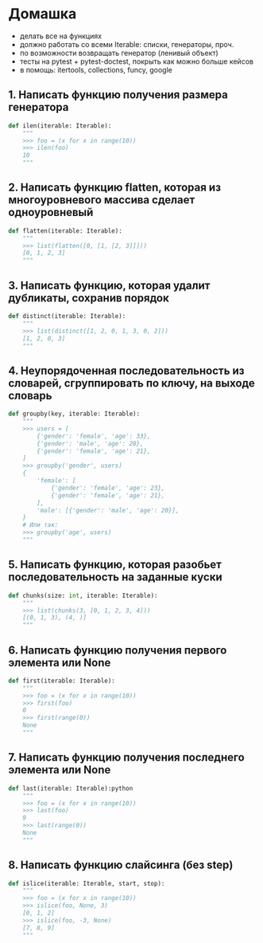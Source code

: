 # Домашка 

- делать все на функциях
- должно работать со всеми Iterable: списки, генераторы, проч.
- по возможности возвращать генератор (ленивый объект)
- тесты на pytest + pytest-doctest, покрыть как можно больше кейсов
- в помощь: itertools, collections, funcy, google

## 1. Написать функцию получения размера генератора

```python
def ilen(iterable: Iterable):
    """
    >>> foo = (x for x in range(10))
    >>> ilen(foo)
    10
    """
```

## 2. Написать функцию flatten, которая из многоуровневого массива сделает одноуровневый

```python
def flatten(iterable: Iterable):
    """
    >>> list(flatten([0, [1, [2, 3]]]))
    [0, 1, 2, 3]
    """
```

## 3. Написать функцию, которая удалит дубликаты, сохранив порядок

```python
def distinct(iterable: Iterable):
    """
    >>> list(distinct([1, 2, 0, 1, 3, 0, 2]))
    [1, 2, 0, 3]
    """
```

## 4. Неупорядоченная последовательность из словарей, сгруппировать по ключу, на выходе словарь

```python
def groupby(key, iterable: Iterable):
    """
    >>> users = [
        {'gender': 'female', 'age': 33},
        {'gender': 'male', 'age': 20}, 
        {'gender': 'female', 'age': 21},
    ]
    >>> groupby('gender', users)
    {
        'female': [
            {'gender': 'female', 'age': 23},
            {'gender': 'female', 'age': 21},
        ],
        'male': [{'gender': 'male', 'age': 20}],
    }
    # Или так:
    >>> groupby('age', users)
    """
```

## 5. Написать функцию, которая разобьет последовательность на заданные куски

```python
def chunks(size: int, iterable: Iterable):
    """
    >>> list(chunks(3, [0, 1, 2, 3, 4]))
    [(0, 1, 3), (4, )]
    """
```

## 6. Написать функцию получения первого элемента или None

```python
def first(iterable: Iterable):
    """
    >>> foo = (x for x in range(10))
    >>> first(foo)
    0
    >>> first(range(0))
    None
    """
```

## 7. Написать функцию получения последнего элемента или None

```python
def last(iterable: Iterable):python
    """
    >>> foo = (x for x in range(10))
    >>> last(foo)
    9
    >>> last(range(0))
    None
    """
```

## 8. Написать функцию слайсинга (без step)

```python
def islice(iterable: Iterable, start, stop):
    """
    >>> foo = (x for x in range(10))
    >>> islice(foo, None, 3)
    [0, 1, 2]
    >>> islice(foo, -3, None)
    [7, 8, 9]
    """
```

